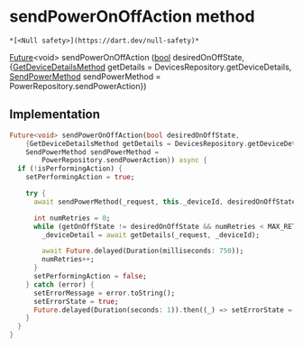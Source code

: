 


# sendPowerOnOffAction method




    *[<Null safety>](https://dart.dev/null-safety)*




[Future](https://api.flutter.dev/flutter/dart-async/Future-class.html)&lt;void> sendPowerOnOffAction
([bool](https://api.flutter.dev/flutter/dart-core/bool-class.html) desiredOnOffState, {[GetDeviceDetailsMethod](../../providers_power_trait_provider/GetDeviceDetailsMethod.md) getDetails = DevicesRepository.getDeviceDetails, [SendPowerMethod](../../providers_power_trait_provider/SendPowerMethod.md) sendPowerMethod = PowerRepository.sendPowerAction})








## Implementation

```dart
Future<void> sendPowerOnOffAction(bool desiredOnOffState,
    {GetDeviceDetailsMethod getDetails = DevicesRepository.getDeviceDetails,
    SendPowerMethod sendPowerMethod =
        PowerRepository.sendPowerAction}) async {
  if (!isPerformingAction) {
    setPerformingAction = true;

    try {
      await sendPowerMethod(_request, this._deviceId, desiredOnOffState);

      int numRetries = 0;
      while (getOnOffState != desiredOnOffState && numRetries < MAX_RETRIES) {
        _deviceDetail = await getDetails(_request, _deviceId);

        await Future.delayed(Duration(milliseconds: 750));
        numRetries++;
      }
      setPerformingAction = false;
    } catch (error) {
      setErrorMessage = error.toString();
      setErrorState = true;
      Future.delayed(Duration(seconds: 1)).then((_) => setErrorState = false);
    }
  }
}
```







